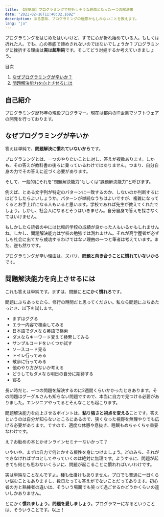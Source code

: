 ```yaml
---
title: 【超簡単】プログラミングで挫折しそうな理由とたった一つの解決策
date: "2021-02-16T11:40:32.169Z"
description: ある意味、プログラミングの極意かもしれないことを教えます。
lang: "ja"
---
```


<p class="mt-8 mb-8">
プログラミングをはじめたはいいけど、すでに心が折れ始めている人。もしくは折れた人。でも、心の奥底で諦めきれないのではないでしょうか？プログラミングに挫折する理由は<strong>実は超単純</strong>です。そしてどう対処するか考えていきましょう。
</p>


<nav class='blog-nav'> 
  <div class='inner'>
    <p>目次</p>
    <ol class="top-ol">
      <li class="top-li"><a href="#pain">なぜプログラミングが辛いか？</a>
      </li>
      <li class="top-li"><a href="#solve-problems">問題解決能力を向上させるには</a>
      </li>
    </ol>
  </div>
</nav>

## 自己紹介

<p class="mt-8 mb-8">
プログラミング歴15年の現役プログラマー。現在は都内のIT企業でソフトウェアの開発を行っております。
</p>

<h2 id="laptop">なぜプログラミングが辛いか</h2>

<p class="mt-8 mb-8">
答えは単純で、<strong>問題解決に慣れていないから</strong>です。
</p>

<p class="mt-8 mb-8">
プログラミングとは、一つのやりたいことに対し、答えが複数あります。しかも、その答えが教科書の後ろに乗っているわけではありません。つまり、自分自身の力でその答えに近づく必要があります。
</p>

<p class="mt-8 mb-8">
そして、一般的にそれを”問題解決能力”もしくは”課題解決能力”と呼びます。
</p>

<p class="mt-8 mb-8">
例えば、とある文字列が特定のパターンに一致するのか、しないのか判断するにはどうしたらよいしょうか。パターンが単純なうちはよいですが、複雑になってくるとお手上げになる人もいると思います。学校であれば先生が教えてくれたでしょう。しかし、社会人になるとそうはいきません。自分自身で答えを探さなくてはいけません。
</p>

<p class="mt-8 mb-8">
もしかしたら読者の中には比較的学校の成績が良かった人もいるかもしれませんね。しかし、問題解決能力は学校の勉強では測れません。それが高学歴者が必ずしも社会に出てから成功するわけではない理由の一つと筆者は考えています。また、逆も然りです。
</p>

<p class="mt-8 mb-8">
プログラミングが辛い理由は、ズバリ、<strong>問題と向き合うことに慣れていないから</strong>です。
</p>


<h2 id="solve-problems">問題解決能力を向上させるには</h2>

<p class="mt-8 mb-8">
これも答えは単純です。まずは、問題に<strong>とにかく慣れろ</strong>です。
</p>

<p class="mt-8 mb-8">
問題にぶちあったたら、修行の時間だと思ってください。私なら問題にぶちあたっとき、以下を試します。
</p>

<ul class='cp_list'>
  <li>まずはググる</li>
  <li>エラー内容で検索してみる</li>
  <li>日本語でダメなら英語で検索</li>
  <li>ダメならキーワード変えて検索してみる</li>
  <li>サンプルコードをいくつか試す</li>
  <li>ソースコード見る</li>
  <li>トイレ行ってみる</li>
  <li>散歩に行ってみる</li>
  <li>他のやり方がないか考える</li>
  <li>どうしてもダメなら明日の自分に期待する</li>
  <li>寝る</li>
</ul>

<p class="mt-8 mb-8">
長い時だと、一つの問題を解決するのに2週間くらいかかったときあります。その問題はグーグルさんも知らない問題ですので、本当に自力で見つける必要がありました。エンジニアやってるとそんなことも起こります。
</p>


<p class="mt-8 mb-8">
問題解決能力を向上させるポイントは、<strong>粘り強さと視点を変える</strong>ことです。答えというのは自分が知らないところにあるので、狭くなった視野を無理やりでも広げる必要があります。ですので、適度な休憩や息抜き、睡眠もめちゃくちゃ重要なわけです。
</p>

<p class="mt-8 mb-8">
え？お勧めの本とかオンラインセミナーないかって？
</p>

<p class="mt-8 mb-8">
いやいや、まずは自力で何とかする根性を身につけましょう。どのみち、それができなければプロとしてやっていくのは絶対に無理です。ようするに、問題が起きても何とも思わないくらいに、問題が起こることに慣れればいいわけです。
</p>

<p class="mt-8 mb-8">
実は単純なことなんですよ。種も仕掛けもありません。プロでも普通に一日くらい悩むこともありますし、数日たっても答えがでないことだってあります。初心者の方と熟練者の違いは、そういう場面でも笑って過ごせるかどうかくらいの違いしかありません。
</p>

<p class="mt-8 mb-8">
とにかく<strong>慣れましょう</strong>。<strong>問題を愛しましょう</strong>。プログラマーになるということは、そういうことです。以上！
</p>